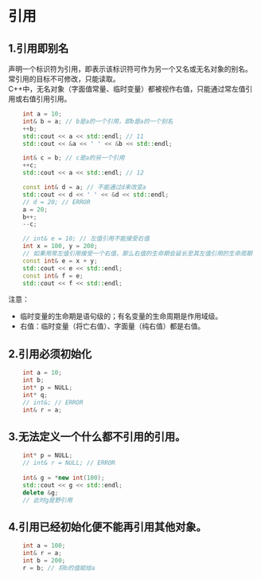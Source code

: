 # 引用
## 1.引用即别名
声明一个标识符为引用，即表示该标识符可作为另一个又名或无名对象的别名。  
常引用的目标不可修改，只能读取。    
C++中，无名对象（字面值常量、临时变量）都被视作右值，只能通过常左值引用或右值引用引用。
```c++
    int a = 10;
    int& b = a; // b是a的一个引用，即b是a的一个别名
    ++b;
    std::cout << a << std::endl; // 11
    std::cout << &a << ' ' << &b << std::endl;

    int& c = b; // c是a的另一个引用
    ++c;
    std::cout << a << std::endl; // 12

    const int& d = a; // 不能通过d来改变a
    std::cout << d << ' ' << &d << std::endl;
    // d = 20; // ERROR
    a = 20;
    b++;
    --c;

    // int& e = 10; // 左值引用不能接受右值
    int x = 100, y = 200;
    // 如果用常左值引用接受一个右值，那么右值的生命期会延长至其左值引用的生命周期
    const int& e = x + y;
    std::cout << e << std::endl;
    const int& f = e;
    std::cout << f << std::endl;
``` 
注意：  
* 临时变量的生命期是语句级的；有名变量的生命周期是作用域级。  
* 右值：临时变量（将亡右值）、字面量（纯右值）都是右值。  
## 2.引用必须初始化
```c++
    int a = 10;
    int b;
    int* p = NULL;
    int* q;
    // int&; // ERROR
    int& r = a;
```
## 3.无法定义一个什么都不引用的引用。
```c++
    int* p = NULL;
    // int& r = NULL; // ERROR
    
    int& g = *new int(100);
    std::cout << g << std::endl;
    delete &g;
    // 此时g是野引用
```
## 4.引用已经初始化便不能再引用其他对象。
```c++
    int a = 100;
    int& r = a;
    int b = 200;
    r = b; // 将b的值赋给a
```